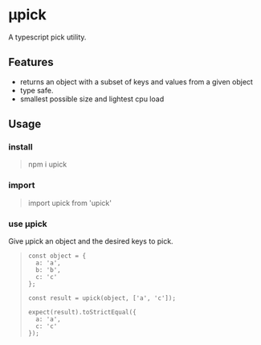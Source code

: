 # μpick

A typescript pick utility.

## Features

- returns an object with a subset of keys and values from a given object
- type safe.
- smallest possible size and lightest cpu load

## Usage

### install

> npm i upick

### import

> import upick from 'upick'

### use μpick

Give μpick an object and the desired keys to pick.

>     const object = {
>     	a: 'a',
>     	b: 'b',
>     	c: 'c'
>     };
>
>     const result = upick(object, ['a', 'c']);
>
>     expect(result).toStrictEqual({
>     	a: 'a',
>     	c: 'c'
>     });
